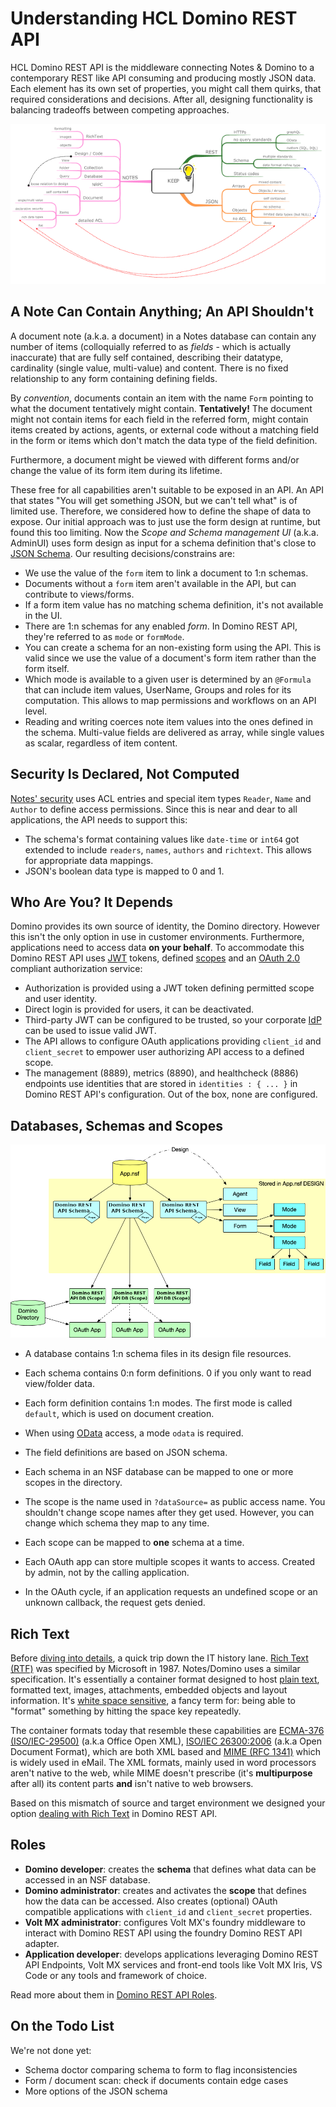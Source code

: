 # Understanding HCL Domino REST API

HCL Domino REST API is the middleware connecting Notes & Domino to a contemporary REST like API consuming and producing mostly JSON data. Each element has its own set of properties, you might call them quirks, that required considerations and decisions. After all, designing functionality is balancing tradeoffs between competing approaches.

[![Understanding Domino REST API](../assets/images/UnderstandingKEEP640.png)](../assets/images/UnderstandingKEEP.png)

## A Note Can Contain Anything; An API Shouldn't

A document note (a.k.a. a document) in a Notes database can contain any number of items (colloquially referred to as _fields_ - which is actually inaccurate) that are fully self contained, describing their datatype, cardinality (single value, multi-value) and content. There is no fixed relationship to any form containing defining fields.

By _convention_, documents contain an item with the name `Form` pointing to what the document tentatively might contain. **Tentatively!** The document might not contain items for each field in the referred form, might contain items created by actions, agents, or external code without a matching field in the form or items which don't match the data type of the field definition.

Furthermore, a document might be viewed with different forms and/or change the value of its form item during its lifetime.

These free for all capabilities aren't suitable to be exposed in an API. An API that states "You will get something JSON, but we can't tell what" is of limited use. Therefore, we considered how to define the shape of data to expose. Our initial approach was to just use the form design at runtime, but found this too limiting. Now the _Scope and Schema management UI_ (a.k.a. AdminUI) uses form design as input for a schema definition that's close to [JSON Schema](https://json-schema.org). Our resulting decisions/constrains are:

- We use the value of the `form` item to link a document to 1:n schemas.
- Documents without a `form` item aren't available in the API, but can contribute to views/forms.
- If a form item value has no matching schema definition, it's not available in the UI.
- There are 1:n schemas for any enabled *form*. In Domino REST API, they're referred to as `mode` or `formMode`.
- You can create a schema for an non-existing form using the API. This is valid since we use the value of a document's form item rather than the form itself.
- Which mode is available to a given user is determined by an `@Formula` that can include item values, UserName, Groups and roles for its computation. This allows to map permissions and workflows on an API level.
- Reading and writing coerces note item values into the ones defined in the schema. Multi-value fields are delivered as array, while single values as scalar, regardless of item content.

## Security Is Declared, Not Computed

[Notes' security](https://wissel.net/blog/2014/02/domino-development-back-to-basics-part-6-better-safe-than-sorry-security.html) uses ACL entries and special item types `Reader`, `Name` and `Author` to define access permissions. Since this is near and dear to all applications, the API needs to support this:

- The schema's format containing values like `date-time` or `int64` got extended to include `readers`, `names`, `authors` and `richtext`. This allows for appropriate data mappings.
- JSON's boolean data type is mapped to 0 and 1.

## Who Are You? It Depends

Domino provides its own source of identity, the Domino directory. However this isn't the only option in use in customer environments. Furthermore, applications need to access data **on your behalf**. To accommodate this Domino REST API uses [JWT](https://jwt.io) tokens, defined [scopes](../references/usingdominorestapi/scopes.md) and an [OAuth 2.0](https://oauth.net/2/) compliant authorization service:

- Authorization is provided using a JWT token defining permitted scope and user identity.
- Direct login is provided for users, it can be deactivated.
- Third-party JWT can be configured to be trusted, so your corporate [IdP](https://en.wikipedia.org/wiki/Identity_provider) can be used to issue valid JWT.
- The API allows to configure OAuth applications providing `client_id` and `client_secret` to empower user authorizing API access to a defined scope.
- The management (8889), metrics (8890), and healthcheck (8886) endpoints use identities that are stored in `identities : { ... }` in Domino REST API's configuration. Out of the box, none are configured.

## Databases, Schemas and Scopes

![Databases schema and scopes](../assets/images/KeepSchemaToApp.png)

- A database contains 1:n schema files in its design file resources.
- Each schema contains 0:n form definitions. 0 if you only want to read view/folder data.
- Each form definition contains 1:n modes. The first mode is called `default`, which is used on document creation.

- When using [OData](https://www.odata.org) access, a mode `odata` is required.

- The field definitions are based on JSON schema.
- Each schema in an NSF database can be mapped to one or more scopes in the directory.
- The scope is the name used in `?dataSource=` as public access name. You shouldn't change scope names after they get used. However, you can change which schema they map to any time.
- Each scope can be mapped to **one** schema at a time.
- Each OAuth app can store multiple scopes it wants to access. Created by admin, not by the calling application.
- In the OAuth cycle, if an application requests an undefined scope or an unknown callback, the request gets denied.

## Rich Text

Before [diving into details](../references/usingdominorestapi/richtext/index.md), a quick trip down the IT history lane. [Rich Text (RTF)](https://en.wikipedia.org/wiki/Rich_Text_Format) was specified by Microsoft in 1987. Notes/Domino uses a similar specification. It's essentially a container format designed to host [plain text](https://www.youtube.com/watch?v=_mZBa3sqTrI), formatted text, images, attachments, embedded objects and layout information. It's [white space sensitive](https://twitter.com/jordwalke/status/1272431278868987904), a fancy term for: being able to "format" something by hitting the space key repeatedly.

The container formats today that resemble these capabilities are [ECMA-376 (ISO/IEC-29500)](https://www.ecma-international.org/publications-and-standards/standards/ecma-376/) (a.k.a Office Open XML), [ISO/IEC 26300:2006](http://www.oasis-open.org/committees/download.php/19274/OpenDocument-v1.0ed2-cs1.pdf) (a.k.a Open Document Format), which are both XML based and [MIME (RFC 1341)](https://datatracker.ietf.org/doc/html/rfc1341) which is widely used in eMail. The XML formats, mainly used in word processors aren't native to the web, while MIME doesn't prescribe (it's **multipurpose** after all) its content parts **and** isn't native to web browsers.

Based on this mismatch of source and target environment we designed your option [dealing with Rich Text](../references/usingdominorestapi/richtext/index.md) in Domino REST API.

## Roles

- **Domino developer**: creates the **schema** that defines what data can be accessed in an NSF database.
- **Domino administrator**: creates and activates the **scope** that defines how the data can be accessed. Also creates (optional) OAuth compatible applications with `client_id` and `client_secret` properties.
- **Volt MX administrator**: configures Volt MX's foundry middleware to interact with Domino REST API using the foundry Domino REST API adapter.
- **Application developer**: develops applications leveraging Domino REST API Endpoints, Volt MX services and front-end tools like Volt MX Iris, VS Code or any tools and framework of choice.

Read more about them in [Domino REST API Roles](../references/usingdominorestapi/roles.md).

## On the Todo List

We're not done yet:

- Schema doctor comparing schema to form to flag inconsistencies
- Form / document scan: check if documents contain edge cases
- More options of the JSON schema
